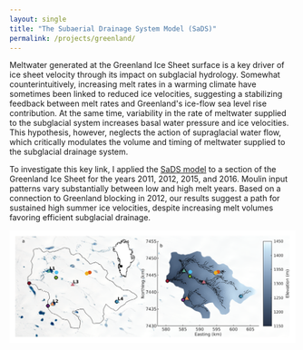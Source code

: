 ```yaml
---
layout: single
title: "The Subaerial Drainage System Model (SaDS)"
permalink: /projects/greenland/
---
```


Meltwater generated at the Greenland Ice Sheet surface is a key driver of ice sheet velocity through its impact on subglacial hydrology. Somewhat counterintuitively, increasing melt rates in a warming climate have sometimes been linked to reduced ice velocities, suggesting a stabilizing feedback between melt rates and Greenland's ice-flow sea level rise contribution. At the same time, variability in the rate of meltwater supplied to the subglacial system increases basal water pressure and ice velocities. This hypothesis, however, neglects the action of supraglacial water flow, which critically modulates the volume and timing of meltwater supplied to the subglacial drainage system.

To investigate this key link, I applied the [SaDS model](/projects/sads/) to a section of the Greenland Ice Sheet for the years 2011, 2012, 2015, and 2016. Moulin input patterns vary substantially between low and high melt years. Based on a connection to Greenland blocking in 2012, our results suggest a path for sustained high summer ice velocities, despite increasing melt volumes favoring efficient subglacial drainage.

![](/assets/images/greenland_domain.png)


